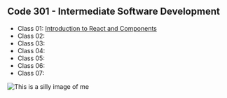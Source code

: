 ## Code 301 - Intermediate Software Development
- Class 01: [Introduction to React and Components](class-01.md)
- Class 02: [](class-02.md)
- Class 03: [](class-03.md)
- Class 04: [](class-04.md)
- Class 05: [](class-05.md)
- Class 06: [](class-06.md)
- Class 07: [](class-07.md)

![This is a silly image of me]()